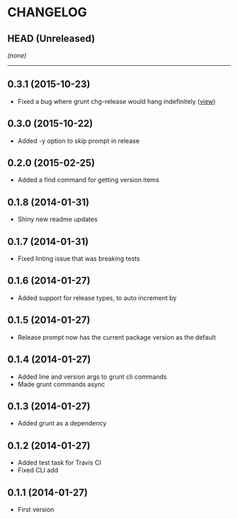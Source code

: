 CHANGELOG
=========

## HEAD (Unreleased)
_(none)_

--------------------

## 0.3.1 (2015-10-23)
* Fixed a bug where grunt chg-release would hang indefinitely ([view](https://github.com/heff/chg/pull/7))

## 0.3.0 (2015-10-22)
* Added -y option to skip prompt in release

## 0.2.0 (2015-02-25)
* Added a find command for getting version items

## 0.1.8 (2014-01-31)
* Shiny new readme updates

## 0.1.7 (2014-01-31)
* Fixed linting issue that was breaking tests

## 0.1.6 (2014-01-27)
* Added support for release types, to auto increment by

## 0.1.5 (2014-01-27)
* Release prompt now has the current package version as the default

## 0.1.4 (2014-01-27)
* Added line and version args to grunt cli commands
* Made grunt commands async

## 0.1.3 (2014-01-27)
* Added grunt as a dependency

## 0.1.2 (2014-01-27)
* Added test task for Travis CI
* Fixed CLI add

## 0.1.1 (2014-01-27)
* First version
